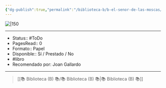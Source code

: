 ```yaml
---
{"dg-publish":true,"permalink":"/biblioteca-b/b-el-senor-de-las-moscas/"}
---
```



![|150](http://books.google.com/books/content?id=ozyEDwAAQBAJ&printsec=frontcover&img=1&zoom=1&source=gbs_api)

---

- Status:: #ToDo 
- PagesRead:: 0 
- Formato:: Papel
- Disponible:: Sí / Prestado / No
- #libro 
- Recomendado por: Joan Gallardo

---

> [[📚 Biblioteca (B) 📚/📚 Biblioteca (B) 📚\|📚 Biblioteca (B) 📚]]